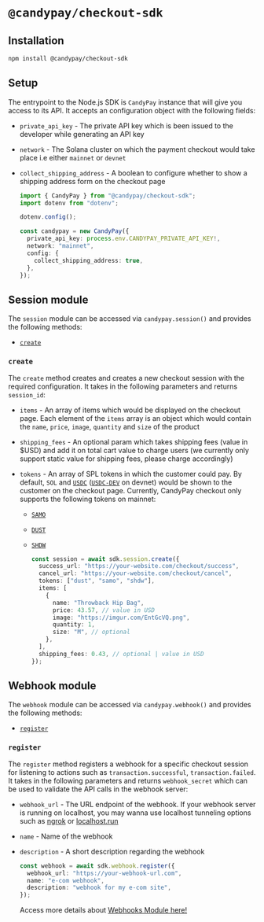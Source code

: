 # `@candypay/checkout-sdk`

## Installation

```bash
npm install @candypay/checkout-sdk
```

## Setup

The entrypoint to the Node.js SDK is `CandyPay` instance that will give you access to its API. It accepts an configuration object with the following fields:

- `private_api_key` - The private API key which is been issued to the developer while generating an API key
- `network` - The Solana cluster on which the payment checkout would take place i.e either `mainnet` or `devnet`
- `collect_shipping_address` - A boolean to configure whether to show a shipping address form on the checkout page

  ```ts
  import { CandyPay } from "@candypay/checkout-sdk";
  import dotenv from "dotenv";

  dotenv.config();

  const candypay = new CandyPay({
    private_api_key: process.env.CANDYPAY_PRIVATE_API_KEY!,
    network: "mainnet",
    config: {
      collect_shipping_address: true,
    },
  });
  ```

## Session module

The `session` module can be accessed via `candypay.session()` and provides the following methods:

- [`create`](#create)

### `create`

The `create` method creates and creates a new checkout session with the required configuration. It takes in the following parameters and returns `session_id`:

- `items` - An array of items which would be displayed on the checkout page. Each element of the `items` array is an object which would contain the `name`, `price`, `image`, `quantity` and `size` of the product
- `shipping_fees` - An optional param which takes shipping fees (value in $USD) and add it on total cart value to charge users (we currently only support static value for shipping fees, please charge accordingly)
- `tokens` - An array of SPL tokens in which the customer could pay. By default, `SOL` and [`USDC`](https://explorer.solana.com/address/EPjFWdd5AufqSSqeM2qN1xzybapC8G4wEGGkZwyTDt1v) ([`USDC-DEV`](https://explorer.solana.com/address/Gh9ZwEmdLJ8DscKNTkTqPbNwLNNBjuSzaG9Vp2KGtKJr?cluster=devnet) on devnet) would be shown to the customer on the checkout page. Currently, CandyPay checkout only supports the following tokens on mainnet:

  - [`SAMO`](https://explorer.solana.com/address/7xKXtg2CW87d97TXJSDpbD5jBkheTqA83TZRuJosgAsU)
  - [`DUST`](https://explorer.solana.com/address/DUSTcnwRpZjhds1tLY2NpcvVTmKL6JJERD9T274LcqCr)
  - [`SHDW`](https://explorer.solana.com/address/SHDWyBxihqiCj6YekG2GUr7wqKLeLAMK1gHZck9pL6y)

    ```ts
    const session = await sdk.session.create({
      success_url: "https://your-website.com/checkout/success",
      cancel_url: "https://your-website.com/checkout/cancel",
      tokens: ["dust", "samo", "shdw"],
      items: [
        {
          name: "Throwback Hip Bag",
          price: 43.57, // value in USD 
          image: "https://imgur.com/EntGcVQ.png",
          quantity: 1,
          size: "M", // optional
        },
      ],
      shipping_fees: 0.43, // optional | value in USD
    });
    ```

## Webhook module

The `webhook` module can be accessed via `candypay.webhook()` and provides the following methods:

- [`register`](#register)

### `register`

The `register` method registers a webhook for a specific checkout session for listening to actions such as `transaction.successful`, `transaction.failed`. It takes in the following parameters and returns `webhook_secret` which can be used to validate the API calls in the webhook server:

- `webhook_url` - The URL endpoint of the webhook. If your webhook server is running on localhost, you may wanna use localhost tunneling options such as [ngrok](https://ngrok.com) or [localhost.run](https://localhost.run)
- `name` - Name of the webhook
- `description` - A short description regarding the webhook

  ```ts
  const webhook = await sdk.webhook.register({
    webhook_url: "https://your-webhook-url.com",
    name: "e-com webhook",
    description: "webhook for my e-com site",
  });
  ```
  Access more details about [Webhooks Module here!](../checkout/webhooks.md)
